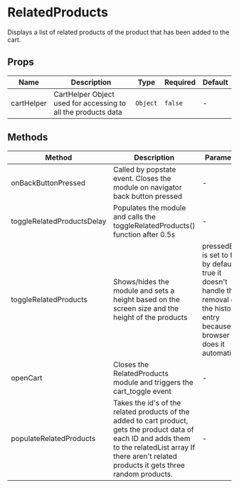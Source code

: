 # RelatedProducts

Displays a list of related products of the product that has been added to the cart.

## Props

<!-- @vuese:RelatedProducts:props:start -->
|Name|Description|Type|Required|Default|
|---|---|---|---|---|
|cartHelper|CartHelper Object used for accessing to all the products data|`Object`|`false`|-|

<!-- @vuese:RelatedProducts:props:end -->


## Methods

<!-- @vuese:RelatedProducts:methods:start -->
|Method|Description|Parameters|
|---|---|---|
|onBackButtonPressed|Called by popstate event. Closes the module on navigator back button pressed|-|
|toggleRelatedProductsDelay|Populates the module and calls the toggleRelatedProducts() function after 0.5s|-|
|toggleRelatedProducts|Shows/hides the module and sets a height based on the screen size and the height of the products|pressedBack: is set to false by default. If true it doesn't handle the removal of the history entry because the browser does it automatically|
|openCart|Closes the RelatedProducts module and triggers the cart_toggle event|-|
|populateRelatedProducts|Takes the id's of the related products of the added to cart product, gets the product data of each ID and adds them to the relatedList array If there aren't related products it gets three random products.|-|

<!-- @vuese:RelatedProducts:methods:end -->


